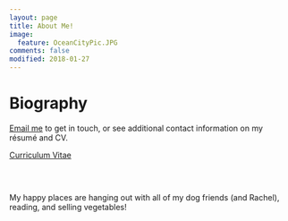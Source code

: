 ```yaml
---
layout: page
title: About Me!
image:
  feature: OceanCityPic.JPG
comments: false
modified: 2018-01-27
---
```


# Biography


<a href="mailto:{{ site.owner.email | encode_email }}" title="Email me">Email me</a> to get in touch, or see additional contact information on my r&eacute;sum&eacute; and CV.

<div markdown="0"><a href="{{ site.url }}/PDF/Ryan WeightmanCV.pdf" class="btn btn-info">Curriculum Vitae</a> </div>
	

<figure class="half">
	<a href="{{ site.url }}/images/Dixon.JPG"><img src="{{ site.url }}/images/Dixon.JPG" alt=""></a>
	<a href="{{ site.url }}/images/RyanAndWinston.JPG"><img src="{{ site.url }}/images/RyanAndWinston.JPG" alt=""></a>
</figure>

<figure>
	<a href="{{ site.url }}/images/RyanAndRachel.JPG"><img src="{{ site.url }}/images/RyanAndRachel.JPG" alt=""></a>
</figure>

My happy places are hanging out with all of my dog friends (and Rachel), reading, and selling vegetables! 

<figure class="half">
	<a href="{{ site.url }}/images/Scooby.JPG"><img src="{{ site.url }}/images/Scooby.JPG" alt=""></a>
	<a href="{{ site.url }}/images/FarmMarket.JPG"><img src="{{ site.url }}/images/FarmMarket.JPG" alt=""></a>
</figure>

